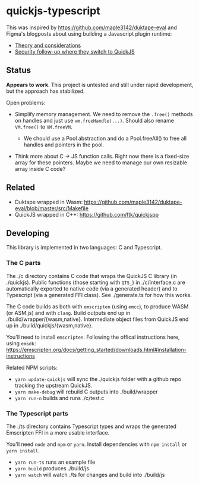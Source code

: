 # quickjs-typescript

This was inspired by https://github.com/maple3142/duktape-eval and Figma's
blogposts about using building a Javascript plugin runtime:

* [Theory and considerations](https://www.figma.com/blog/how-we-built-the-figma-plugin-system/)
* [Security follow-up where they switch to QuickJS](https://www.figma.com/blog/an-update-on-plugin-security/)

## Status

**Appears to work**. This project is untested and still under rapid
development, but the approach has stabilized.

Open problems:

* Simplify memory management. We need to remove the `.free()` methods on
  handles and just use `vm.freeHandle(...)`. Should also rename `VM.free()` to `VM.freeVM`.

  * We chould use a Pool abstraction and do a Pool.freeAll() to free all handles and pointers
    in the pool.

* Think more about C -> JS function calls. Right now there is a fixed-size
  array for these pointers. Maybe we need to manage our own resizable array
  inside C code?

## Related

* Duktape wrapped in Wasm: https://github.com/maple3142/duktape-eval/blob/master/src/Makefile
* QuickJS wrapped in C++: https://github.com/ftk/quickjspp

## Developing

This library is implemented in two languages: C and Typescript.

### The C parts

The ./c directory contains C code that wraps the QuickJS C library (in ./quickjs).
Public functions (those starting with `QTS_`) in ./c/interface.c are
automatically exported to native code (via a generated header) and to
Typescript (via a generated FFI class). See ./generate.ts for how this works.

The C code builds as both with `emscripten` (using `emcc`), to produce WASM (or
ASM.js) and with `clang`. Build outputs end up in ./build/wrapper/{wasm,native}.
Intermediate object files from QuickJS end up in ./build/quickjs/{wasm,native}.

You'll need to install `emscripten`. Following the offical instructions here, using `emsdk`:
https://emscripten.org/docs/getting_started/downloads.html#installation-instructions

Related NPM scripts:

* `yarn update-quickjs` will sync the ./quickjs folder with a
  github repo tracking the upstream QuickJS.
* `yarn make-debug` will rebuild C outputs into ./build/wrapper
* `yarn run-n` builds and runs ./c/test.c

### The Typescript parts

The ./ts directory contains Typescript types and wraps the generated Emscripten
FFI in a more usable interface.

You'll need `node` and `npm` or `yarn`. Install dependencies with `npm install`
or `yarn install`.

* `yarn run-ts` runs an example file
* `yarn build` produces ./build/js
* `yarn watch` will watch ./ts for changes and build into ./build/js
